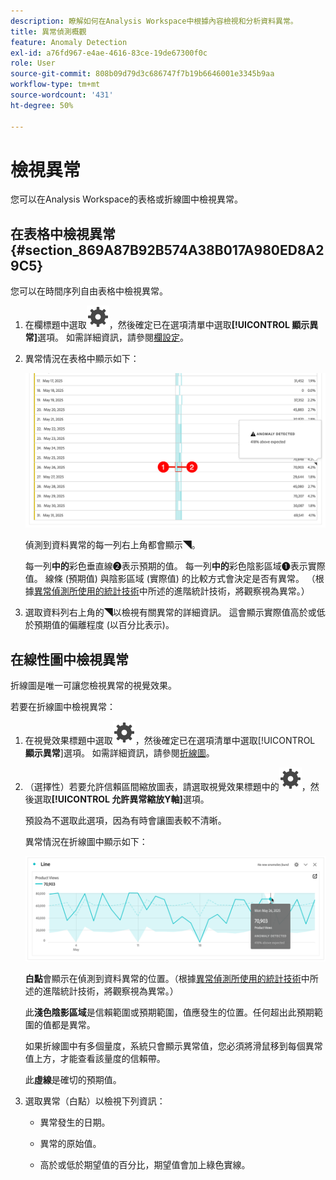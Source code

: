 ```yaml
---
description: 瞭解如何在Analysis Workspace中根據內容檢視和分析資料異常。
title: 異常偵測概觀
feature: Anomaly Detection
exl-id: a76fd967-e4ae-4616-83ce-19de67300f0c
role: User
source-git-commit: 808b09d79d3c686747f7b19b6646001e3345b9aa
workflow-type: tm+mt
source-wordcount: '431'
ht-degree: 50%

---
```



# 檢視異常

您可以在Analysis Workspace的表格或折線圖中檢視異常。

## 在表格中檢視異常 {#section_869A87B92B574A38B017A980ED8A29C5}

您可以在時間序列自由表格中檢視異常。

1. 在欄標題中選取![設定](/help/assets/icons/Setting.svg)，然後確定已在選項清單中選取&#x200B;**[!UICONTROL 顯示異常]**&#x200B;選項。 如需詳細資訊，請參閱[欄設定](/help/analysis-workspace/visualizations/freeform-table/column-row-settings/column-settings.md)。

1. 異常情況在表格中顯示如下：

   ![偵測到異常](assets/anomaly-detected.png)

   偵測到資料異常的每一列右上角都會顯示◥。

   每一列&#x200B;**中的**&#x200B;彩色垂直線➋表示預期的值。 每一列&#x200B;**中的**&#x200B;彩色陰影區域➊表示實際值。 線條 (預期值) 與陰影區域 (實際值) 的比較方式會決定是否有異常。 （根據[異常偵測所使用的統計技術](/help/analysis-workspace/c-anomaly-detection/statistics-anomaly-detection.md)中所述的進階統計技術，將觀察視為異常。）

1. 選取資料列右上角的◥以檢視有關異常的詳細資訊。 這會顯示實際值高於或低於預期值的偏離程度 (以百分比表示)。

## 在線性圖中檢視異常

折線圖是唯一可讓您檢視異常的視覺效果。

若要在折線圖中檢視異常：

1. 在視覺效果標題中選取![設定](/help/assets/icons/Setting.svg)，然後確定已在選項清單中選取&#x200B;[!UICONTROL **顯示異常**]&#x200B;選項。 如需詳細資訊，請參閱[折線圖](/help/analysis-workspace/visualizations/line.md)。

1. （選擇性）若要允許信賴區間縮放圖表，請選取視覺效果標題中的![設定](/help/assets/icons/Setting.svg)，然後選取&#x200B;**[!UICONTROL 允許異常縮放Y軸]**&#x200B;選項。

   預設為不選取此選項，因為有時會讓圖表較不清晰。

   異常情況在折線圖中顯示如下：

   ![偵測到異常的線條視覺效果](assets/anomaly-detected-line.png)

   **白點**&#x200B;會顯示在偵測到資料異常的位置。（根據[異常偵測所使用的統計技術](/help/analysis-workspace/c-anomaly-detection/statistics-anomaly-detection.md)中所述的進階統計技術，將觀察視為異常。）

   此&#x200B;**淺色陰影區域**&#x200B;是信賴範圍或預期範圍，值應發生的位置。任何超出此預期範圍的值都是異常。

   如果折線圖中有多個量度，系統只會顯示異常值，您必須將滑鼠移到每個異常值上方，才能查看該量度的信賴帶。

   此&#x200B;**虛線**&#x200B;是確切的預期值。

1. 選取異常（白點）以檢視下列資訊：

   * 異常發生的日期。

   * 異常的原始值。

   * 高於或低於期望值的百分比，期望值會加上綠色實線。








<!--
# View anomalies in Analysis Workspace

You can view anomalies in a table or in a line chart.

## View anomalies in a table {#table}

You can view anomalies in a time-series Freeform Table.

1. Select the column settings icon in the column header, then ensure that the [!UICONTROL **Anomalies**] option is selected in the list of options. For more information, see [Column settings](/help/analysis-workspace/visualizations/freeform-table/column-row-settings/column-settings.md).

1. Click away from the settings menu to view the updated table.

   ![An anomaly detection notification indicating 15% below expected.](assets/anomaly_detected.png)

1. Anomalies are shown in the table as follows:

   A **dark gray triangle** appears in the upper-right corner of each row where a data anomaly is detected.

   The colored **vertical line** in each row indicates the expected value. The colored **shaded area** in each row indicates the actual value. How the line (expected value) compares with the shaded area (actual value) determines whether there is an anomaly. (An observation is considered anomolous based on the advanced statistical techniques described in [Statistical techniques used in anomaly detection](/help/analysis-workspace/c-anomaly-detection/statistics-anomaly-detection.md).)

1. Select the gray triangle in the upper-right corner of a row to view details about the anomaly. This shows the extent (as a percentage) to which the actual value diverges either above or below the expected value.

## View anomalies in a line chart {#line-chart}

A Line chart is the only visualization that allows you to view anomalies.

To view anomalies in a line chart:

1. Select the settings icon in the visualization header, then ensure that the [!UICONTROL **Show anomalies**] option is selected in the list of options. For more information, see [Line](/help/analysis-workspace/visualizations/line.md).

1. (Optional) To allow the confidence interval to scale the chart, select the settings icon in the visualization header, then select the option, **[!UICONTROL Allow anomalies to Scale Y-axis]**. 

   This option is not selected by default because it can sometimes make the chart less legible.
   
1. Click away from the settings menu to view the updated line chart.

      ![A line chart with an anomaly detected message indicating 15% above expected.](assets/anomaly_linechart.png)

   Anomalies are shown in the line chart as follows:
   
   A **white dot** appears on the line wherever a data anomaly is detected. (An observation is considered anomolous based on the advanced statistical techniques described in [Statistical techniques used in anomaly detection](/help/analysis-workspace/c-anomaly-detection/statistics-anomaly-detection.md).)

   The **light shaded area** is the confidence band, or expected range, where values should occur. Any value that falls outside of this expected range is an anomaly. 

   If you have multiple metrics in the line chart, only the anomalies are shown and you have to hover over each anomaly to see the confidence band for that metric. 

   The **dotted line** is the exact expected value.

1. Click an anomaly (white dot) to view the following information:

   * The date the anomaly occurred 
   
   * The raw value of the anomaly 
   
   * The percentage value above or below the expected value, which is represented by the solid green line.
   
-->

